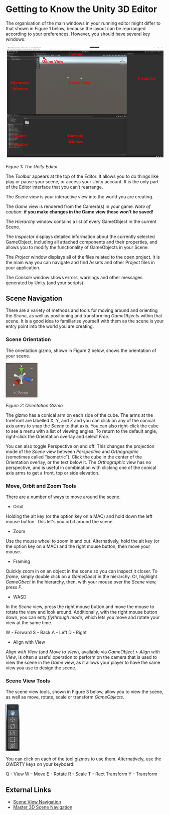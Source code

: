 # Getting to Know the Unity 3D Editor

The organisation of the main windows in your running editor might differ to that shown in Figure 1 below,  because the layout can be rearranged according to your preferences. However, you should have several key windows:

![The Unity Editor](./images/unityEditor.png)

_Figure 1: The Unity Editor_

The _Toolbar_ appears at the top of the Editor. It allows you to do things like play or pause your scene, or access your Unity account. It is the only part of the Editor interface that you can’t rearrange.

The _Scene_ view is your interactive view into the world you are creating.

The _Game_ view is rendered from the Camera(s) in your game. _Note of caution_: **if you make changes in the Game view these won’t be saved!**

The _Hierarchy_ window contains a list of every GameObject in the current Scene.

The _Inspector_ displays detailed information about the currently selected GameObject, including all attached components and their properties, and allows you to modify the functionality of GameObjects in your Scene.

The _Project_ window displays all of the files related to the open project. It is the main way you can navigate and find Assets and other Project files in your application.

The _Console_ window shows errors, warnings and other messages generated by Unity (and your scripts).

## Scene Navigation

There are a variety of methods and tools for moving around and orienting the _Scene_, as well as positioning and transforming _GameObjects_ within that scene. It is a good idea to familiarise yourself with them as the scene is your entry point into the world you are creating.

### Scene Orientation

The orientation gizmo, shown in Figure 2 below, shows the orientation of your scene. 

![Orientation Gizmo](./images/editorSceneGizmo.png)

_Figure 2: Orientation Gizmo_

The gizmo has a conical arm on each side of the cube. The arms at the forefront are labelled X, Y, and Z and you can click on any of the conical axis arms to snap the _Scene_ to that axis. You can also right-click the cube to see a menu with a list of viewing angles. To return to the default angle, right-click the Orientation overlay and select _Free_.

You can also toggle Perspective on and off. This changes the projection mode of the _Scene_ view between _Perspective_ and _Orthographic_ (sometimes called “isometric”). Click the cube in the center of the Orientation overlay, or the text below it. The _Orthographic_ view has no perspective, and is useful in combination with clicking one of the conical axis arms to get a front, top or side elevation. 

### Move, Orbit and Zoom Tools

There are a number of ways to move around the scene.

- Orbit

Holding the alt key (or the option key on a MAC) and hold down the left mouse button. This let's you orbit around the scene. 

- Zoom

Use the mouse wheel to zoom in and out. Alternatively, hold the alt key (or the option key on a MAC) and the right mouse button, then move your mouse.

- Framing

Quickly zoom in on an object in the scene so you can inspect it closer. To _frame_, simply double click on a _GameObect_ in the hierarchy. Or, highlight _GameObect_ in the hierarchy, then, with your mouse over the _Scene_ view, press _F_.

- WASD

In the _Scene_ view, press the right mouse button and move the mouse to rotate the view and look around. Additionally, with the right mouse button down, you can enty _flythrough mode_, which lets you move and rotate your view at the same time.

W - Forward
S - Back
A - Left
D - Right

- Align with View

_Align with View_ (and _Move to View_), available via _GameObject > Align with View_, is often a useful operation to perform on the camera that is used to view the scene in the _Game_ view, as it allows your player to have the same view you use to design the scene.

### Scene View Tools

The scene view tools, shown in Figure 3 below, allow you to view the scene, as well as move, rotate, scale or transform _GameObjects_.

![Scene View Tools](./images/sceneViewTools.png)

You can click on each of the tool gizmos to use them. Alternatively, use the _QWERTY_ keys on your keyboard:

Q - View
W - Move
E - Rotate
R - Scale
T - Rect Transform
Y - Transform

## External Links

- [Scene View Navigation](https://docs.unity3d.com/Manual/SceneViewNavigation.html)
- [Master 3D Scene Navigation](https://learn.unity.com/pathway/unity-essentials/unit/editor-essentials/tutorial/master-3d-scene-navigation?version=6)